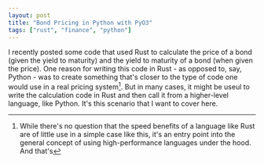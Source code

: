 ```yaml
---
layout: post
title: "Bond Pricing in Python with PyO3"
tags: ["rust", "finance", "python"]
---
```


I recently posted some code that used Rust to calculate the price of a bond (given the yield to maturity) and the yield to maturity of a bond (when given the price). One reason for writing this code in Rust - as opposed to, say, Python - was to create something that's closer to the type of code one would use in a real pricing system[^1]. But in many cases, it might be useul to write the calculation code in Rust and then call it from a higher-level language, like Python. It's this scenario that I want to cover here.




[^1]: While there's no question that the speed benefits of a language like Rust are of little use in a simple case like this, it's an entry point into the general concept of using high-performance languages under the hood. And that's 